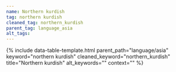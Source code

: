 ```yaml
---
name: Northern kurdish
tag: northern kurdish
cleaned_tag: northern_kurdish
parent_tag: language_asia
alt_tags: 
---
```


{% include data-table-template.html 
  parent_path="language/asia" 
  keyword="northern kurdish" 
  cleaned_keyword="northern_kurdish" 
  title="Northern kurdish"
  alt_keywords=""
  context=""
%}

